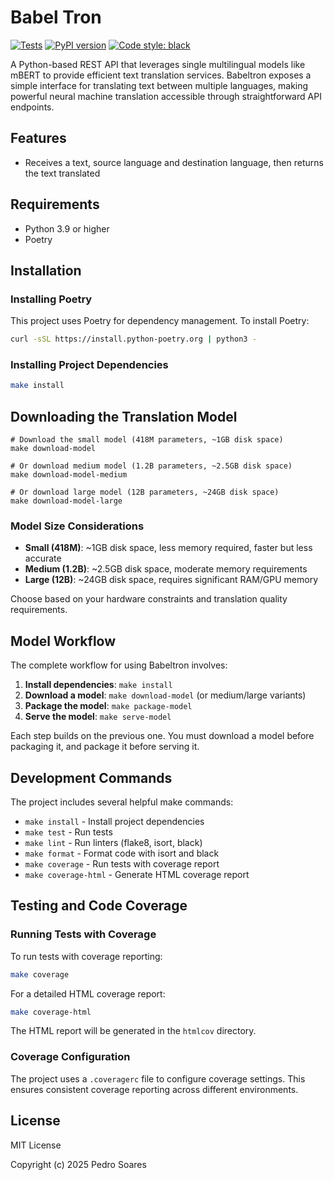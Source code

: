 # Babel Tron

[![Tests](https://github.com/hspedro/babeltron/actions/workflows/test.yml/badge.svg)](https://github.com/hspedro/babeltron/actions/workflows/test.yml)
[![PyPI version](https://badge.fury.io/py/babeltron.svg)](https://badge.fury.io/py/babeltron)
[![Code style: black](https://img.shields.io/badge/code%20style-black-000000.svg)](https://github.com/psf/black)

A Python-based REST API that leverages single multilingual models like mBERT to
provide efficient text translation services. Babeltron exposes a simple interface
for translating text between multiple languages, making powerful neural machine
translation accessible through straightforward API endpoints.

## Features

- Receives a text, source language and destination language, then returns the text
  translated

## Requirements

- Python 3.9 or higher
- Poetry

## Installation

### Installing Poetry

This project uses Poetry for dependency management. To install Poetry:

```bash
curl -sSL https://install.python-poetry.org | python3 -
```

### Installing Project Dependencies

```bash
make install
```

## Downloading the Translation Model

```
# Download the small model (418M parameters, ~1GB disk space)
make download-model

# Or download medium model (1.2B parameters, ~2.5GB disk space)
make download-model-medium

# Or download large model (12B parameters, ~24GB disk space)
make download-model-large
```

### Model Size Considerations

- **Small (418M)**: ~1GB disk space, less memory required, faster but less accurate
- **Medium (1.2B)**: ~2.5GB disk space, moderate memory requirements
- **Large (12B)**: ~24GB disk space, requires significant RAM/GPU memory

Choose based on your hardware constraints and translation quality requirements.

## Model Workflow

The complete workflow for using Babeltron involves:

1. **Install dependencies**: `make install`
2. **Download a model**: `make download-model` (or medium/large variants)
3. **Package the model**: `make package-model`
4. **Serve the model**: `make serve-model`

Each step builds on the previous one. You must download a model before packaging it, and package it before serving it.

## Development Commands

The project includes several helpful make commands:

- `make install` - Install project dependencies
- `make test` - Run tests
- `make lint` - Run linters (flake8, isort, black)
- `make format` - Format code with isort and black
- `make coverage` - Run tests with coverage report
- `make coverage-html` - Generate HTML coverage report

## Testing and Code Coverage

### Running Tests with Coverage

To run tests with coverage reporting:

```bash
make coverage
```

For a detailed HTML coverage report:

```bash
make coverage-html
```

The HTML report will be generated in the `htmlcov` directory.

### Coverage Configuration

The project uses a `.coveragerc` file to configure coverage settings. This ensures consistent coverage reporting across different environments.

## License

MIT License

Copyright (c) 2025 Pedro Soares
